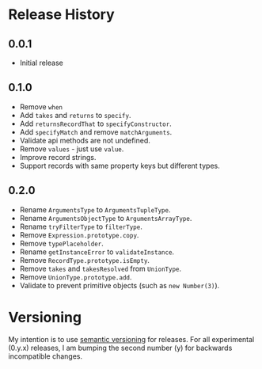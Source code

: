 Release History
===============

## 0.0.1

* Initial release

## 0.1.0

* Remove `when`
* Add `takes` and `returns` to `specify`.
* Add `returnsRecordThat` to `specifyConstructor`.
* Add `specifyMatch` and remove `matchArguments`.
* Validate api methods are not undefined.
* Remove `values` - just use `value`.
* Improve record strings.
* Support records with same property keys but different types.

## 0.2.0

* Rename `ArgumentsType` to `ArgumentsTupleType`.
* Rename `ArgumentsObjectType` to `ArgumentsArrayType`.
* Rename `tryFilterType` to `filterType`.
* Remove `Expression.prototype.copy`.
* Remove `typePlaceholder`.
* Rename `getInstanceError` to `validateInstance`.
* Remove `RecordType.prototype.isEmpty`.
* Remove `takes` and `takesResolved` from `UnionType`.
* Remove `UnionType.prototype.add`.
* Validate to prevent primitive objects (such as `new Number(3)`).


Versioning
==========

My intention is to use
[semantic versioning](http://semver.org/)
for releases.
For all experimental (0.y.x) releases,
I am bumping the second number (y) for backwards incompatible changes.
